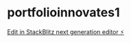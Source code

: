 # portfolioinnovates1

[Edit in StackBlitz next generation editor ⚡️](https://stackblitz.com/~/github.com/Poornima1029/portfolioinnovates1)